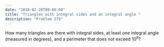 ```yaml
---
date: "2010-02-20T09:00:00"
title: "Triangles with integral sides and an integral angle "
description: "Problem 279"
---
```


<p>
How many triangles are there with integral sides, at least one integral angle (measured in degrees), and a perimeter that does not exceed 10<sup>8</sup>?
</p>


